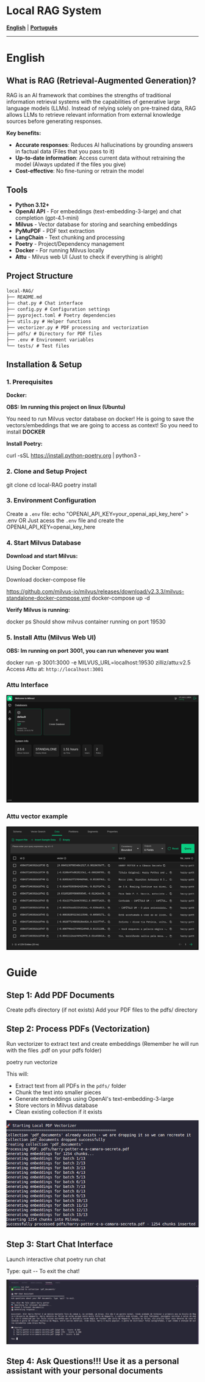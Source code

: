 # Local RAG System

**[English](#english)** | **[Português](#português)**

---

# English

## What is RAG (Retrieval-Augmented Generation)?

RAG is an AI framework that combines the strengths of traditional information retrieval systems with the capabilities of generative large language models (LLMs). Instead of relying solely on pre-trained data, RAG allows LLMs to retrieve relevant information from external knowledge sources before generating responses.

**Key benefits:**
- **Accurate responses**: Reduces AI hallucinations by grounding answers in factual data (Files that you pass to it)
- **Up-to-date information**: Access current data without retraining the model (Always updated if the files you give)
- **Cost-effective**: No fine-tuning or retrain the model

## Tools

- **Python 3.12+**
- **OpenAI API** - For embeddings (text-embedding-3-large) and chat completion (gpt-4.1-mini)
- **Milvus** - Vector database for storing and searching embeddings
- **PyMuPDF** - PDF text extraction
- **LangChain** - Text chunking and processing
- **Poetry** - Project/Dependency management
- **Docker** - For running Milvus locally
- **Attu** - Milvus web UI (Just to check if everything is alright)

## Project Structure

```
local-RAG/
├── README.md
├── chat.py # Chat interface
├── config.py # Configuration settings
├── pyproject.toml # Poetry dependencies
├── utils.py # Helper functions
├── vectorizer.py # PDF processing and vectorization
├── pdfs/ # Directory for PDF files
├── .env # Environment variables
└── tests/ # Test files
```


## Installation & Setup

### 1. Prerequisites

**Docker:**

**OBS: Im running this project on linux (Ubuntu)**

You need to run Milvus vector database on docker! He is going to save the vectors/embeddings that we are going to access as context!
So you need to install **DOCKER**

**Install Poetry:**

curl -sSL https://install.python-poetry.org | python3 -

### 2. Clone and Setup Project

git clone <Repo-URL>
cd local-RAG
poetry install

### 3. Environment Configuration

Create a `.env` file:
echo "OPENAI_API_KEY=your_openai_api_key_here" > .env
OR
Just acess the `.env` file and create the OPENAI_API_KEY=openai_key_here

### 4. Start Milvus Database

**Download and start Milvus:**

Using Docker Compose:

Download docker-compose file

https://github.com/milvus-io/milvus/releases/download/v2.3.3/milvus-standalone-docker-compose.yml
docker-compose up -d

**Verify Milvus is running:**

docker ps
Should show milvus container running on port 19530

### 5. Install Attu (Milvus Web UI)

**OBS: Im running on port 3001, you can run whenever you want**

docker run -p 3001:3000 -e MILVUS_URL=localhost:19530 zilliz/attu:v2.5
Access Attu at: `http://localhost:3001`

### Attu Interface
![Attu Connection Interface](images/attu-connection.png)

### Attu vector example
![Attu Vector storage example](images/attu-example.png)

# Guide

## Step 1: Add PDF Documents

Create pdfs directory (if not exists)
Add your PDF files to the pdfs/ directory

## Step 2: Process PDFs (Vectorization)

Run vectorizer to extract text and create embeddings (Remember he will run with the files .pdf on your pdfs folder)

poetry run vectorize

This will:
- Extract text from all PDFs in the `pdfs/` folder
- Chunk the text into smaller pieces
- Generate embeddings using OpenAI's text-embedding-3-large
- Store vectors in Milvus database
- Clean existing collection if it exists

![Vectorization Process](images/vectorization-process.png)

## Step 3: Start Chat Interface

Launch interactive chat
poetry run chat

Type: quit -- To exit the chat!

![Chat Interface](images/chat-interface.png)

## Step 4: Ask Questions!!! Use it as a personal assistant with your personal documents